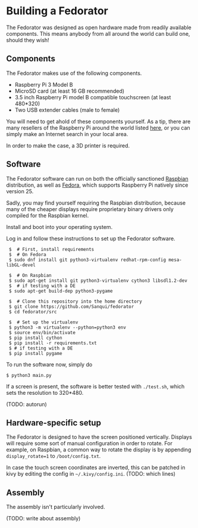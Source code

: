 # Building a Fedorator

The Fedorator was designed as open hardware made from readily available
components.  This means anybody from all around the world can build one, should they wish!

## Components

The Fedorator makes use of the following components.

 * Raspberry Pi 3 Model B
 * MicroSD card (at least 16 GB recommended)
 * 3.5 inch Raspberry Pi model B compatible touchscreen (at least 480*320)
 * Two USB extender cables (male to female)

You will need to get ahold of these components yourself.  As a tip, there
are many resellers of the Raspberry Pi around the world listed
[here](http://farnell.com/raspberrypi-consumer/approved-retailers.php), or
you can simply make an Internet search in your local area.

In order to make the case, a 3D printer is required.

## Software

The Fedorator software can run on both the officially sanctioned [Raspbian](https://www.raspberrypi.org/downloads/raspbian/)
distribution, as well as [Fedora](https://getfedora.org/), which supports
Raspberry Pi natively since version 25.

Sadly, you may find yourself requiring the Raspbian distribution, because
many of the cheaper displays require proprietary binary drivers only compiled
for the Raspbian kernel.

Install and boot into your operating system.

Log in and follow these instructions to set up the Fedorator software.

     $  # First, install requirements
     $  # On Fedora
     $ sudo dnf install git python3-virtualenv redhat-rpm-config mesa-libGL-devel
     
     $  # On Raspbian
     $ sudo apt-get install git python3-virtualenv cython3 libsdl1.2-dev
     $  # if testing with a DE
     $ sudo apt-get build-dep python3-pygame
     
     $  # Clone this repository into the home directory
     $ git clone https://github.com/Sanqui/fedorator
     $ cd fedorator/src
     
     $  # Set up the virtualenv
     $ python3 -m virtualenv --python=python3 env
     $ source env/bin/activate
     $ pip install cython
     $ pip install -r requirements.txt
     $ # if testing with a DE
     $ pip install pygame

To run the software now, simply do

    $ python3 main.py
    
If a screen is present, the software is better tested with `./test.sh`, which sets
the resolution to 320*480.

(TODO: autorun)

## Hardware-specific setup

The Fedorator is designed to have the screen positioned vertically.  Displays will
require some sort of manual configuration in order to rotate.  For example, on
Raspbian, a common way to rotate the display is by appending `display_rotate=1` to
`/boot/config.txt`.

In case the touch screen coordinates are inverted, this can be patched in kivy by
editing the config in `~/.kivy/config.ini`.  (TODO: which lines)

## Assembly

The assembly isn't particularly involved.

(TODO: write about assembly)
